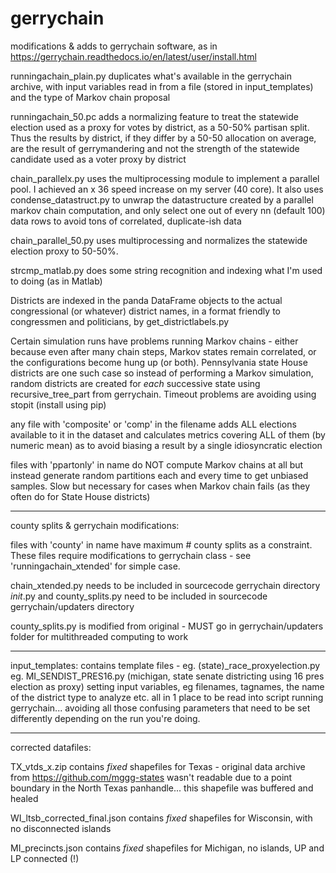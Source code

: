 # gerrychain
modifications &amp; adds to gerrychain software, as in https://gerrychain.readthedocs.io/en/latest/user/install.html

runningachain_plain.py duplicates what's available in the gerrychain archive, with input variables read in from a file (stored in input_templates) and the type of Markov chain proposal

runningachain_50.pc adds a normalizing feature to treat the statewide election used as a proxy for votes by district, as a 50-50% partisan split. Thus the results by district, if they differ by a 50-50 allocation on average, are the result of gerrymandering and not the strength of the statewide candidate used as a voter proxy by district

chain_parallelx.py uses the multiprocessing module to implement a parallel pool. I achieved an x 36 speed increase on my server (40 core). It also uses condense_datastruct.py to unwrap the datastructure created by a parallel markov chain computation, and only select one out of every nn (default 100) data rows to avoid tons of correlated, duplicate-ish data

chain_parallel_50.py uses multiprocessing and normalizes the statewide election proxy to 50-50%. 

strcmp_matlab.py does some string recognition and indexing what I'm used to doing (as in Matlab)

Districts are indexed in the panda DataFrame objects to the actual congressional (or whatever) district names, in a format friendly to congressmen and politicians, by get_districtlabels.py

Certain simulation runs have problems running Markov chains - either because even after many chain steps, Markov states remain correlated, or the configurations become hung up (or both). Pennsylvania state House districts are one such case so instead of performing a Markov simulation, random districts are created for *each* successive state using recursive_tree_part from gerrychain. Timeout problems are avoiding using stopit (install using pip)


any file with 'composite' or 'comp' in the filename adds ALL elections available to it in the dataset and calculates metrics covering ALL of them (by numeric mean) as to avoid biasing a result by a single idiosyncratic election

files with 'ppartonly' in name do NOT compute Markov chains at all but instead generate random partitions each and every time to get unbiased samples. Slow but necessary for cases when  Markov chain fails (as they often do for State House districts)

****
county splits & gerrychain modifications:

files with 'county' in name have maximum # county splits as a constraint. These files require modifications to gerrychain class - see 'runningachain_xtended' for simple case.

chain_xtended.py needs to be included in sourcecode gerrychain directory
_init_.py and county_splits.py need to be included in sourcecode gerrychain/updaters directory

county_splits.py is modified from original - MUST go in gerrychain/updaters folder  for multithreaded computing to work 
______

input_templates:
contains template files - eg. (state)_race_proxyelection.py  eg. MI_SENDIST_PRES16.py (michigan, state senate districting using 16 pres election as proxy) setting input variables, eg filenames, tagnames, the name of the district type to analyze etc. all in 1 place to be read into script running gerrychain... avoiding all those confusing parameters that need to be set differently depending on the run you're doing. 

_____
corrected datafiles:

TX_vtds_x.zip   contains *fixed* shapefiles for Texas - original data archive from https://github.com/mggg-states  wasn't readable due to a point boundary in the North Texas panhandle... this shapefile was buffered and healed

WI_ltsb_corrected_final.json contains *fixed* shapefiles for Wisconsin, with no disconnected islands

MI_precincts.json contains *fixed* shapefiles for Michigan, no islands, UP and LP connected (!)



